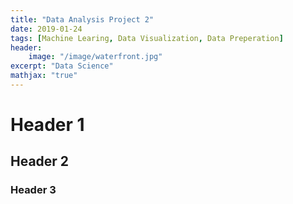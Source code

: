 ```yaml
---
title: "Data Analysis Project 2"
date: 2019-01-24
tags: [Machine Learing, Data Visualization, Data Preperation]
header: 
    image: "/image/waterfront.jpg"
excerpt: "Data Science"
mathjax: "true"
---
```

# Header 1
## Header 2
### Header 3
```
